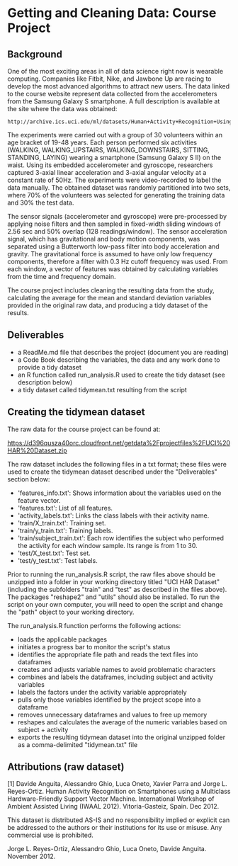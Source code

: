 # Getting and Cleaning Data: Course Project

## Background

One of the most exciting areas in all of data science right now is wearable computing. Companies like Fitbit, Nike, and Jawbone 
Up are racing to develop the most advanced algorithms to attract new users. The data linked to the course website represent 
data collected from the accelerometers from the Samsung Galaxy S smartphone. A full description is available at the site 
where the data was obtained: 

	http://archive.ics.uci.edu/ml/datasets/Human+Activity+Recognition+Using+Smartphones 

The experiments were carried out with a group of 30 volunteers within an age bracket of 19-48 years. Each person performed six activities 
(WALKING, WALKING_UPSTAIRS, WALKING_DOWNSTAIRS, SITTING, STANDING, LAYING) wearing a smartphone (Samsung Galaxy S II) 
on the waist. Using its embedded accelerometer and gyroscope, researchers captured 3-axial linear acceleration and 3-axial angular velocity 
at a constant rate of 50Hz. The experiments were video-recorded to label the data manually.  The obtained dataset was randomly partitioned 
into two sets, where 70% of the volunteers was selected for generating the training data and 30% the test data. 

The sensor signals (accelerometer and gyroscope) were pre-processed by applying noise filters and then sampled in fixed-width sliding windows 
of 2.56 sec and 50% overlap (128 readings/window). The sensor acceleration signal, which has gravitational and body motion components, 
was separated using a Butterworth low-pass filter into body acceleration and gravity. The gravitational force is assumed to have only low frequency 
components, therefore a filter with 0.3 Hz cutoff frequency was used. From each window, a vector of features was obtained by calculating variables 
from the time and frequency domain. 

The course project includes cleaning the resulting data from the study, calculating the average for the mean and standard deviation variables
provided in the original raw data, and producing a tidy dataset of the results.

## Deliverables

- a ReadMe.md file that describes the project (document you are reading)
- a Code Book describing the variables, the data and any work done to provide a tidy dataset
- an R function called run_analysis.R used to create the tidy dataset (see description below)
- a tidy dataset called tidymean.txt resulting from the script

## Creating the tidymean dataset

The raw data for the course project can be found at: 

https://d396qusza40orc.cloudfront.net/getdata%2Fprojectfiles%2FUCI%20HAR%20Dataset.zip 

The raw dataset includes the following files in a txt format; these files were used to create 
the tidymean dataset described under the "Deliverables" section below:

- 'features_info.txt': Shows information about the variables used on the feature vector.
- 'features.txt': List of all features.
- 'activity_labels.txt': Links the class labels with their activity name.
- 'train/X_train.txt': Training set.
- 'train/y_train.txt': Training labels.
- 'train/subject_train.txt': Each row identifies the subject who performed the activity for each window sample. Its range is from 1 to 30.
- 'test/X_test.txt': Test set.
- 'test/y_test.txt': Test labels.

Prior to running the run_analysis.R script, the raw files above should be unzipped into a folder in your working directory titled "UCI HAR Dataset"
(including the subfolders "train" and "test" as described in the files above).  The packages "reshape2" and "utils" should also be installed. 
To run the script on your own computer, you will need to open the script and change the "path" object to your working directory.

The run_analysis.R function performs the following actions:

- loads the applicable packages
- initiates a progress bar to monitor the script's status
- identifies the appropriate file path and reads the text files into dataframes
- creates and adjusts variable names to avoid problematic characters
- combines and labels the dataframes, including subject and activity variables
- labels the factors under the activity variable appropriately
- pulls only those variables identified by the project scope into a dataframe
- removes unnecessary dataframes and values to free up memory
- reshapes and calculates the average of the numeric variables based on subject + activity
- exports the resulting tidymean dataset into the original unzipped folder as a comma-delimited "tidymean.txt" file

## Attributions (raw dataset)

[1] Davide Anguita, Alessandro Ghio, Luca Oneto, Xavier Parra and Jorge L. Reyes-Ortiz. Human Activity Recognition on Smartphones 
using a Multiclass Hardware-Friendly Support Vector Machine. International Workshop of Ambient Assisted Living (IWAAL 2012). 
Vitoria-Gasteiz, Spain. Dec 2012.

This dataset is distributed AS-IS and no responsibility implied or explicit can be addressed to the authors or their institutions for its use 
or misuse. Any commercial use is prohibited.

Jorge L. Reyes-Ortiz, Alessandro Ghio, Luca Oneto, Davide Anguita. November 2012.




